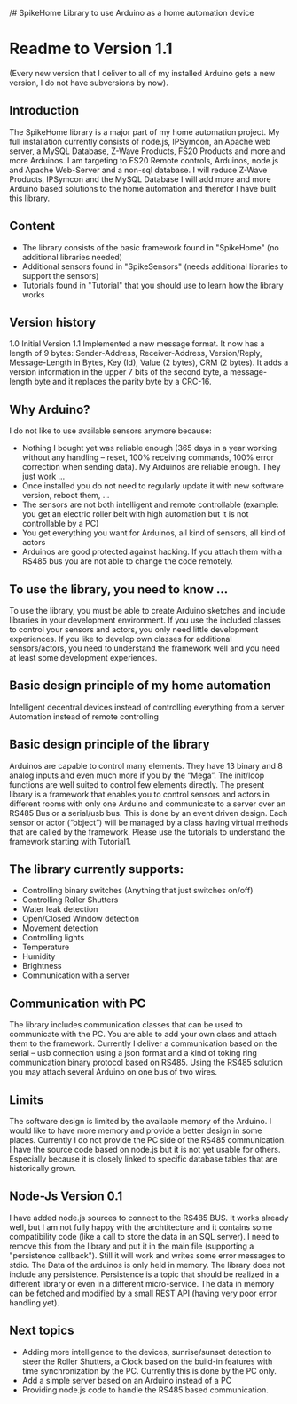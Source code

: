 /# SpikeHome
Library to use Arduino as a home automation device 

<h1>Readme to Version 1.1</h1>
(Every new version that I deliver to all of my installed Arduino gets a new version, I do not have subversions by now).

<h2>Introduction</h2>
The SpikeHome library is a major part of my home automation project. My full installation currently consists of node.js, IPSymcon, an Apache web server, a MySQL Database, Z-Wave Products, FS20 Products and more and more Arduinos. I am targeting to FS20 Remote controls, Arduinos, node.js and Apache Web-Server and a non-sql database. I will reduce Z-Wave Products, IPSymcon and the MySQL Database
I will add more and more Arduino based solutions to the home automation and therefor I have built this library. 

<h2>Content</h2>
<ul>
<li>The library consists of the basic framework found in "SpikeHome" (no additional libraries needed) </li>
<li>Additional sensors found in "SpikeSensors" (needs additional libraries to support the sensors) </li>
<li>Tutorials found in "Tutorial" that you should use to learn how the library works</li>
</ul>

<h2>Version history</h2>
  1.0 Initial Version
  1.1 Implemented a new message format. It now has a length of 9 bytes: Sender-Address, Receiver-Address, Version/Reply, Message-Length in Bytes, Key (Id), Value (2 bytes), CRM (2 bytes). It adds a version information in the upper 7 bits of the second byte, a message-length byte and it replaces the parity byte by a CRC-16. 

<h2>Why Arduino?</h2>
I do not like to use available sensors anymore because: 
<ul>
<li>
Nothing I bought yet was reliable enough (365 days in a year working without any handling – reset, 100% receiving commands, 100% error correction when sending data). My Arduinos are reliable enough. They just work …
</li>
<li>Once installed you do not need to regularly update it with new software version, reboot them, … </li>
<li>The sensors are not both intelligent and remote controllable (example: you get an electric roller belt with high automation but it is not controllable by a PC)</li>
<li>You get everything you want for Arduinos, all kind of sensors, all kind of actors</li>

<li>Arduinos are good protected against hacking. If you attach them with a RS485 bus you are not able to change the code remotely.</li>
</ul>

<h2>To use the library, you need to know …</h2>
To use the library, you must be able to create Arduino sketches and include libraries in your development environment. If you use the included classes to control your sensors and actors, you only need little development experiences. If you like to develop own classes for additional sensors/actors, you need to understand the framework well and you need at least some development experiences. 

<h2>Basic design principle of my home automation</h2>
Intelligent decentral devices instead of controlling everything from a server
Automation instead of remote controlling 

<h2>Basic design principle of the library</h2>
Arduinos are capable to control many elements. They have 13 binary and 8 analog inputs and even much more if you by the “Mega”. The init/loop functions are well suited to control few elements directly. The present library is a framework that enables you to control sensors and actors in different rooms with only one Arduino and communicate to a server over an RS485 Bus or a serial/usb bus. 
This is done by an event driven design. Each sensor or actor (“object”) will be managed by a class having virtual methods that are called by the framework. 
Please use the tutorials to understand the framework starting with Tutorial1. 

<h2>The library currently supports:</h2>
<ul>
<li>Controlling binary switches (Anything that just switches on/off)</li>
<li>Controlling Roller Shutters</li>
<li>Water leak detection</li>
<li>Open/Closed Window detection</li>
<li>Movement detection</li>
<li>Controlling lights</li>
<li>Temperature</li>
<li>Humidity</li>
<li>Brightness</li>
<li>Communication with a server</li>
</ul>

<h2>Communication with PC</h2>
The library includes communication classes that can be used to communicate with the PC. You are able to add your own class and attach them to the framework. 
Currently I deliver a communication based on the serial – usb connection using a json format and a kind of toking ring communication binary protocol based on RS485. Using the RS485 solution you may attach several Arduino on one bus of two wires. 

<h2>Limits</h2>
The software design is limited by the available memory of the Arduino. I would like to have more memory and provide a better design in some places. 
Currently I do not provide the PC side of the RS485 communication. I have the source code based on node.js but it is not yet usable for others. Especially because it is closely linked to specific database tables that are historically grown.

<h2>Node-Js Version 0.1</h2>
I have added node.js sources to connect to the RS485 BUS. It works already well, but I am not fully happy with the archtitecture and it contains some compatibility code (like a call to store the data in an SQL server). I need to remove this from the library and put it in the main file (supporting a "persistence callback"). Still it will work and writes some error messages to stdio. 
The Data of the arduinos is only held in memory. The library does not include any persistence. Persistence is a topic that should be realized in a different library or even in a different micro-service. The data in memory can be fetched and modified by a small REST API (having very poor error handling yet).

<h2>Next topics</h2>
<ul>
<li>Adding more intelligence to the devices, sunrise/sunset detection to steer the Roller Shutters, a Clock based on the build-in features with time synchronization by the PC. Currently this is done by the PC only. </li>
<li>Add a simple server based on an Arduino instead of a PC</li>
<li>Providing node.js code to handle the RS485 based communication.</li>
</ul>
